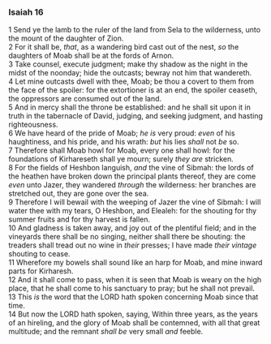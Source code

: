 ### Isaiah 16

1 Send ye the lamb to the ruler of the land from Sela to the wilderness, unto the mount of the daughter of Zion.  
2 For it shall be, *that*, as a wandering bird cast out of the nest, *so* the daughters of Moab shall be at the fords of Arnon.  
3 Take counsel, execute judgment; make thy shadow as the night in the midst of the noonday; hide the outcasts; bewray not him that wandereth.  
4 Let mine outcasts dwell with thee, Moab; be thou a covert to them from the face of the spoiler: for the extortioner is at an end, the spoiler ceaseth, the oppressors are consumed out of the land.  
5 And in mercy shall the throne be established: and he shall sit upon it in truth in the tabernacle of David, judging, and seeking judgment, and hasting righteousness.  
6 We have heard of the pride of Moab; *he is* very proud: *even* of his haughtiness, and his pride, and his wrath: *but* his lies *shall* not *be* so.  
7 Therefore shall Moab howl for Moab, every one shall howl: for the foundations of Kirhareseth shall ye mourn; surely *they are* stricken.  
8 For the fields of Heshbon languish, *and* the vine of Sibmah: the lords of the heathen have broken down the principal plants thereof, they are come *even* unto Jazer, they wandered *through* the wilderness: her branches are stretched out, they are gone over the sea.  
9 Therefore I will bewail with the weeping of Jazer the vine of Sibmah: I will water thee with my tears, O Heshbon, and Elealeh: for the shouting for thy summer fruits and for thy harvest is fallen.  
10 And gladness is taken away, and joy out of the plentiful field; and in the vineyards there shall be no singing, neither shall there be shouting: the treaders shall tread out no wine in *their* presses; I have made *their vintage* shouting to cease.  
11 Wherefore my bowels shall sound like an harp for Moab, and mine inward parts for Kirharesh.  
12 And it shall come to pass, when it is seen that Moab is weary on the high place, that he shall come to his sanctuary to pray; but he shall not prevail.  
13 This *is* the word that the LORD hath spoken concerning Moab since that time.  
14 But now the LORD hath spoken, saying, Within three years, as the years of an hireling, and the glory of Moab shall be contemned, with all that great multitude; and the remnant *shall be* very small *and* feeble.  
